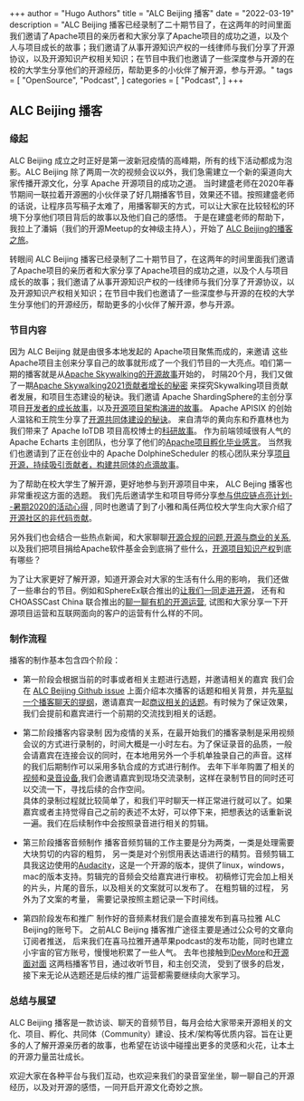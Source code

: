 +++
author = "Hugo Authors"
title = "ALC Beijing 播客"
date = "2022-03-19"
description = "ALC Beijing 播客已经录制了二十期节目了，在这两年的时间里面我们邀请了Apache项目的亲历者和大家分享了Apache项目的成功之道，以及个人与项目成长的故事；我们邀请了从事开源知识产权的一线律师与我们分享了开源协议，以及开源知识产权相关知识；在节目中我们也邀请了一些深度参与开源的在校的大学生分享他们的开源经历，帮助更多的小伙伴了解开源，参与开源。"
tags = [
    "OpenSource",
    "Podcast", 
]
categories = [
    "Podcast",
]
+++

## ALC Beijing 播客

### 缘起

ALC Beijing 成立之时正好是第一波新冠疫情的高峰期，所有的线下活动都成为泡影。ALC Beijing 除了两周一次的视频会议以外，我们急需建立一个新的渠道向大家传播开源文化，分享 Apache 开源项目的成功之道。 当时建盛老师在2020年春节期间一联拉着开源圈的小伙伴录了好几期播客节目，效果还不错。按照建盛老师的话说，让程序员写稿子太难了，用播客聊天的方式，可以让大家在比较轻松的环境下分享他们项目背后的故事以及他们自己的感悟。 于是在建盛老师的帮助下， 我拉上了潘娟（我们的开源Meetup的女神级主持人），开始了 [ALC Beijing的播客之旅](https://www.ximalaya.com/sound/326735355)。 

转眼间 ALC Beijing 播客已经录制了二十期节目了，在这两年的时间里面我们邀请了Apache项目的亲历者和大家分享了Apache项目的成功之道，以及个人与项目成长的故事；我们邀请了从事开源知识产权的一线律师与我们分享了开源协议，以及开源知识产权相关知识；在节目中我们也邀请了一些深度参与开源的在校的大学生分享他们的开源经历，帮助更多的小伙伴了解开源，参与开源。 

### 节目内容

因为 ALC Beijing 就是由很多本地发起的 Apache项目聚焦而成的，来邀请 这些 Apache项目主创来分享自己的故事就形成了一个我们节目的一大亮点。咱们第一期的播客就是从[Apache Skywalking的开源故事](https://www.ximalaya.com/keji/37853515/294907345)开始的， 时隔20个月，我们又做了一期[Apache Skywalking2021贡献者增长的秘密](https://www.ximalaya.com/sound/493443097) 来探究Skywalking项目贡献者发展，和项目生态建设的秘诀。我们邀请 Apache ShardingSphere的主创分享项目[开发者的成长故事](https://www.ximalaya.com/keji/37853515/304115934)，以及[开源项目架构演进的故事](https://www.ximalaya.com/sound/340106589)。 Apache APISIX 的创始人温铭和王院生分享了[开源共同体建设的秘诀](https://www.ximalaya.com/sound/314055931)。 来自清华的黄向东和乔嘉林也为我们带来了 Apache IoTDB 项目高校博士的[科研故事](https://www.ximalaya.com/sound/370382501)。 作为前端领域很有人气的 Apache Echarts 主创团队，也分享了他们的[Apache项目孵化毕业感言](https://www.ximalaya.com/keji/37853515/379500071)。 当然我们也邀请到了正在创业中的 Apache DolphineScheduler 的核心团队来分享[项目开源，持续吸引贡献者，构建共同体的点滴故事](https://www.ximalaya.com/keji/37853515/449101273)。 

为了帮助在校大学生了解开源，更好地参与到开源项目中来， ALC Bejing 播客也非常重视这方面的选题。 我们先后邀请学生和项目导师分享[参与供应链点亮计划--暑期2020的活动心得](https://www.ximalaya.com/keji/37853515/370806391) , 同时也邀请了到了小雅和禹任两位校大学生向大家介绍了[开源社区的非代码贡献](https://www.ximalaya.com/sound/382771451)。 

另外我们也会结合一些热点新闻，和大家聊聊[开源合规的问题](https://www.ximalaya.com/sound/484344060),[开源与商业的关系](https://www.ximalaya.com/sound/463774317),以及我们把项目捐给Apache软件基金会到底捐了些什么，[开源项目知识产权](https://www.ximalaya.com/sound/460687369)到底有哪些？

为了让大家更好了解开源，知道开源会对大家的生活有什么用的影响， 我们还做了一些串台的节目。例如和SphereEx联合推出的[让我们一同走进开源](https://www.ximalaya.com/sound/453370751)， 还有和CHOASSCast China 联合推出的[聊一聊有机的开源运营](https://www.ximalaya.com/sound/476952691), 试图和大家分享一下开源项目运营和互联网面向的客户的运营有什么样的不同。

### 制作流程

播客的制作基本包含四个阶段：

* 第一阶段会根据当前的时事或者相关主题进行选题，并邀请相关的嘉宾
  我们会在 [ALC Beijing Github issue](https://github.com/alc-beijing/alc-site/issues) 上面介绍本次播客的话题和相关背景，并先[草拟一个播客聊天的提纲](https://github.com/alc-beijing/alc-site/issues/127)，邀请嘉宾一起[商议相关的话题](https://github.com/alc-beijing/alc-site/issues/161)。有时候为了保证效果，我们会提前和嘉宾进行一个前期的交流找到相关的话题。

* 第二阶段播客内容录制
  因为疫情的关系，在最开始我们的播客录制是采用视频会议的方式进行录制的，时间大概是一小时左右。为了保证录音的品质，一般会请嘉宾在连接会议的同时，在本地用另外一个手机单独录自己的声音。这样的我们后期制作可以采用多轨合成的方式进行制作。 
  去年下半年购置了相关的[视频](https://www.dji.com/cn/pocket-2)和[录音设备](https://zoomcorp.com/en/us/podtrak-recorders/podcast-recorders/podtrak-p4/),我们会邀请嘉宾到现场交流录制，这样在录制节目的同时还可以交流一下，寻找后续的合作空间。  
  具体的录制过程就比较简单了，和我们平时聊天一样正常进行就可以了。如果嘉宾或者主持觉得自己之前的表述不太好，可以停下来，把想表达的话重新说一遍。我们在后续制作中会按照录音进行相关的剪辑。

* 第三阶段播客音频制作
  播客音频剪辑的工作主要是分为两类，一类是处理需要大块剪切的内容的粗剪， 另一类是对个别惯用表达语进行的精剪。音频剪辑工具我这边使用的[Audacity](https://www.audacityteam.org/download/)，这是一个开源的版本，提供了linux，windows，mac的版本支持。剪辑完的音频会交给嘉宾进行审校。 初稿修订完会加上相关的片头，片尾的音乐，以及相关的文案就可以发布了。 在粗剪辑的过程， 另外为了文案的考量， 需要记录按照主题记录一下时间线。

* 第四阶段发布和推广
  制作好的音频素材我们是会直接发布到喜马拉雅 ALC Beijing的账号下。 之前ALC Beijing 播客推广途径主要是通过公众号的文章向订阅者推送， 后来我们在喜马拉雅开通苹果podcast的发布功能，同时也建立小宇宙的官方账号，慢慢地积累了一些人气。
  去年也接触到[DevMore](https://www.ximalaya.com/album/52069269)和[开源面对面](https://www.ximalaya.com/album/53320813) 这两档播客节目，通过收听节目，和主创交流， 受到了很多的启发，接下来无论从选题还是后续的推广运营都需要继续向大家学习。

### 总结与展望

ALC Beijing 播客是一款访谈、聊天的音频节目，每月会给大家带来开源相关的文化、项目、孵化、共同体（Community）建设、技术/架构等优质内容。旨在让更多的人了解开源亲历者的故事，也希望在访谈中碰撞出更多的灵感和火花，让本土的开源力量茁壮成长。

欢迎大家在各种平台与我们互动，也欢迎来我们的录音室坐坐，聊一聊自己的开源经历，以及对开源的感悟，一同开启开源文化奇妙之旅。
